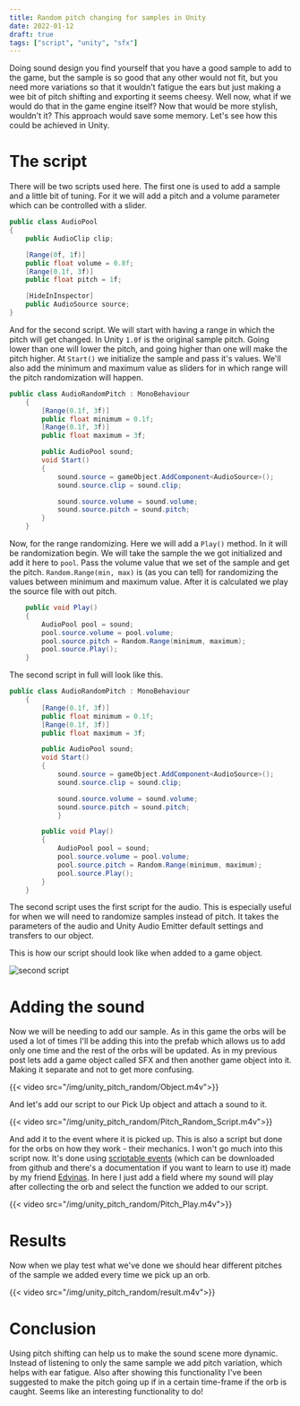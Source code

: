 ```yaml
---
title: Random pitch changing for samples in Unity
date: 2022-01-12
draft: true
tags: ["script", "unity", "sfx"]
---
```


Doing sound design you find yourself that you have a good sample to add to the game, but the sample is so good that any other would not fit, but you need more variations so that it wouldn't fatigue the ears but just making a wee bit of pitch shifting and exporting it seems cheesy. Well now, what if we would do that in the game engine itself? Now that would be more stylish, wouldn't it? This approach would save some memory. Let's see how this could be achieved in Unity.

# The script

There will be two scripts used here. The first one is used to add a sample and a little bit of tuning. For it we will add a pitch and a volume parameter which can be controlled with a slider.

``` C#
public class AudioPool
{
    public AudioClip clip;

    [Range(0f, 1f)]
    public float volume = 0.8f;
    [Range(0.1f, 3f)]
    public float pitch = 1f;

    [HideInInspector]
    public AudioSource source;
}
```

And for the second script. We will start with having a range in which the pitch will get changed. In Unity `1.0f` is the original sample pitch. Going lower than one will lower the pitch, and going higher than one will make the pitch higher. At `Start()` we initialize the sample and pass it's values.
We'll also add the minimum and maximum value as sliders for in which range will the pitch randomization will happen. 
``` C#
public class AudioRandomPitch : MonoBehaviour
    {
        [Range(0.1f, 3f)]
        public float minimum = 0.1f;
        [Range(0.1f, 3f)]
        public float maximum = 3f;

        public AudioPool sound;
        void Start()
        {
            sound.source = gameObject.AddComponent<AudioSource>();
            sound.source.clip = sound.clip;

            sound.source.volume = sound.volume;
            sound.source.pitch = sound.pitch;
        }
    }
```

Now, for the range randomizing. Here we will add a `Play()` method. In it will be randomization begin. We will take the sample the we got initialized and add it here to `pool`. Pass the volume value that we set of the sample and get the pitch. `Random.Range(min, max)` is (as you can tell) for randomizing the values between minimum and maximum value. After it is calculated we play the source file with out pitch.

``` C#
    public void Play()
    {
        AudioPool pool = sound;
        pool.source.volume = pool.volume;
        pool.source.pitch = Random.Range(minimum, maximum);
        pool.source.Play();
    }
```

The second script in full will look like this.
``` C#
public class AudioRandomPitch : MonoBehaviour
    {
        [Range(0.1f, 3f)]
        public float minimum = 0.1f;
        [Range(0.1f, 3f)]
        public float maximum = 3f;

        public AudioPool sound;
        void Start()
        {
            sound.source = gameObject.AddComponent<AudioSource>();
            sound.source.clip = sound.clip;

            sound.source.volume = sound.volume;
            sound.source.pitch = sound.pitch;
            }

        public void Play()
        {
            AudioPool pool = sound;
            pool.source.volume = pool.volume;
            pool.source.pitch = Random.Range(minimum, maximum);
            pool.source.Play();
        }
    }
```

The second script uses the first script for the audio. This is especially useful for when we will need to randomize samples instead of pitch. It takes the parameters of the audio and Unity Audio Emitter default settings and transfers to our object. 

This is how our script should look like when added to a game object.

![second script](/img/unity_pitch_random/second_script.png)

# Adding the sound

Now we will be needing to add our sample. As in this game the orbs will be used a lot of times I'll be adding this into the prefab which allows us to add only one time and the rest of the orbs will be updated. As in my previous post lets add a game object called SFX and then another game object into it. Making it separate and not to get more confusing.

{{< video src="/img/unity_pitch_random/Object.m4v">}}

And let's add our script to our Pick Up object and attach a sound to it.

{{< video src="/img/unity_pitch_random/Pitch_Random_Script.m4v">}}

And add it to the event where it is picked up. This is also a script but done for the orbs on how they work - their mechanics. I won't go much into this script now. It's done using [scriptable events](https://github.com/chark/scriptable-events) (which can be downloaded from github and there's a documentation if you want to learn to use it) made by my friend [Edvinas](https://edvinas.dev/). In here I just add a field where my sound will play after collecting the orb and select the function we added to our script.

{{< video src="/img/unity_pitch_random/Pitch_Play.m4v">}}

# Results

Now when we play test what we've done we should hear different pitches of the sample we added every time we pick up an orb.

{{< video src="/img/unity_pitch_random/result.m4v">}}

# Conclusion

Using pitch shifting can help us to make the sound scene more dynamic. Instead of listening to only the same sample we add pitch variation, which helps with ear fatigue.
Also after showing this functionality I've been suggested to make the pitch going up if in a certain time-frame if the orb is caught. Seems like an interesting functionality to do!